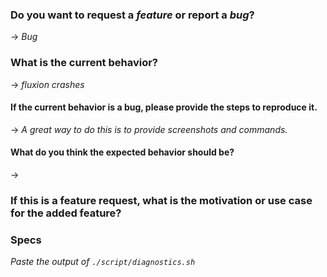 ### Do you want to request a *feature* or report a *bug*?
-> *Bug*

### What is the current behavior?
-> *fluxion crashes*

#### If the current behavior is a bug, please provide the steps to reproduce it.
-> *A great way to do this is to provide screenshots and commands.*


#### What do you think the expected behavior should be?
-> 

### If this is a feature request, what is the motivation or use case for the added feature?

### Specs
*Paste the output of `./script/diagnostics.sh`*
